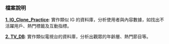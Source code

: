 ### 檔案說明

**[1. IG_Clone_Practice](./IG_Clone_Practice)**: 實作類似 IG 的資料庫，分析使用者與內容數據，如找出不活躍用戶、熱門標籤及互動指標。

**[2. TV_DB](./TV_DB)**: 實作類似電視台的資料庫，分析出觀眾的年齡層、熱門節目等。

